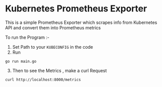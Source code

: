 # Kubernetes Prometheus Exporter

This is a simple Prometheus Exporter which scrapes info from Kubernetes API and convert them into Prometheus metrics

To run the Program :- 

1) Set Path to your `KUBECONFIG` in the code
2) Run 
```
go run main.go
```
3) Then to see the Metrics , make a curl Request 
```
curl http://localhost:8000/metrics
```
